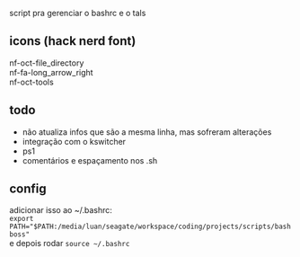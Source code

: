 script pra gerenciar o bashrc e o tals

## icons (hack nerd font)
nf-oct-file_directory  
nf-fa-long_arrow_right  
nf-oct-tools  

## todo
- não atualiza infos que são a mesma linha, mas sofreram alterações  
- integração com o kswitcher  
- ps1  
- comentários e espaçamento nos .sh  

## config
adicionar isso ao ~/.bashrc:  
`export PATH="$PATH:/media/luan/seagate/workspace/coding/projects/scripts/bashboss"`  
e depois rodar `source ~/.bashrc`